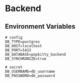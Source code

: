 # Backend

## Environment Variables
```
# config
DB_TYPE=postgres
DB_HOST=localhost
DB_PORT=5432
DB_DATABASE=popkitty_backend
DB_SYNCHRONIZE=true

# secret
DB_USERNAME=db_username
DB_PASSWORD=db_password
```
